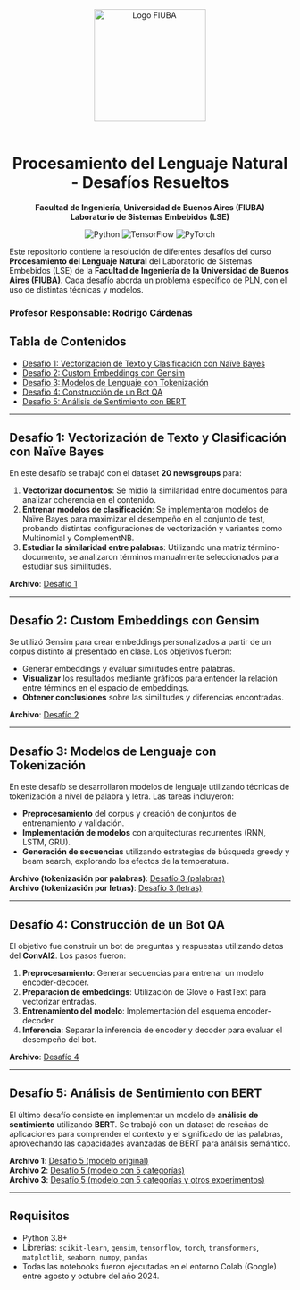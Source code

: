 
<div align="center">
  <img src="https://www.fi.uba.ar/images/logo-fiuba.png" alt="Logo FIUBA" width="200" style="margin-bottom: 20px;">
  
  # Procesamiento del Lenguaje Natural - Desafíos Resueltos
  
  **Facultad de Ingeniería, Universidad de Buenos Aires (FIUBA)**  
  **Laboratorio de Sistemas Embebidos (LSE)**
  
  ![Python](https://img.shields.io/badge/Python-3.10.12-blue) ![TensorFlow](https://img.shields.io/badge/TensorFlow-2.17.0-orange) ![PyTorch](https://img.shields.io/badge/PyTorch-2.4.1-red)
</div>

Este repositorio contiene la resolución de diferentes desafíos del curso **Procesamiento del Lenguaje Natural** del Laboratorio de Sistemas Embebidos (LSE) de la **Facultad de Ingeniería de la Universidad de Buenos Aires (FIUBA)**. Cada desafío aborda un problema específico de PLN, con el uso de distintas técnicas y modelos.

### Profesor Responsable: Rodrigo Cárdenas

## Tabla de Contenidos

- [Desafío 1: Vectorización de Texto y Clasificación con Naïve Bayes](#desafío-1-vectorización-de-texto-y-clasificación-con-naïve-bayes)
- [Desafío 2: Custom Embeddings con Gensim](#desafío-2-custom-embeddings-con-gensim)
- [Desafío 3: Modelos de Lenguaje con Tokenización](#desafío-3-modelos-de-lenguaje-con-tokenización)
- [Desafío 4: Construcción de un Bot QA](#desafío-4-construcción-de-un-bot-qa)
- [Desafío 5: Análisis de Sentimiento con BERT](#desafío-5-análisis-de-sentimiento-con-bert)

---

## Desafío 1: Vectorización de Texto y Clasificación con Naïve Bayes

En este desafío se trabajó con el dataset **20 newsgroups** para:
1. **Vectorizar documentos**: Se midió la similaridad entre documentos para analizar coherencia en el contenido.
2. **Entrenar modelos de clasificación**: Se implementaron modelos de Naïve Bayes para maximizar el desempeño en el conjunto de test, probando distintas configuraciones de vectorización y variantes como Multinomial y ComplementNB.
3. **Estudiar la similaridad entre palabras**: Utilizando una matriz término-documento, se analizaron términos manualmente seleccionados para estudiar sus similitudes.

**Archivo**: [Desafío 1](Desafio1/Desafio_1.ipynb)

---

## Desafío 2: Custom Embeddings con Gensim

Se utilizó Gensim para crear embeddings personalizados a partir de un corpus distinto al presentado en clase. Los objetivos fueron:
- Generar embeddings y evaluar similitudes entre palabras.
- **Visualizar** los resultados mediante gráficos para entender la relación entre términos en el espacio de embeddings.
- **Obtener conclusiones** sobre las similitudes y diferencias encontradas.

**Archivo**: [Desafío 2](Desafio2/Desafio_2.ipynb)

---

## Desafío 3: Modelos de Lenguaje con Tokenización

En este desafío se desarrollaron modelos de lenguaje utilizando técnicas de tokenización a nivel de palabra y letra. Las tareas incluyeron:
- **Preprocesamiento** del corpus y creación de conjuntos de entrenamiento y validación.
- **Implementación de modelos** con arquitecturas recurrentes (RNN, LSTM, GRU).
- **Generación de secuencias** utilizando estrategias de búsqueda greedy y beam search, explorando los efectos de la temperatura.

**Archivo (tokenización por palabras)**: [Desafío 3 (palabras)](Desafio3/Desafio_3_word.ipynb)\
**Archivo (tokenización por letras)**: [Desafío 3 (letras)](Desafio3/Desafio_3_char.ipynb)

---

## Desafío 4: Construcción de un Bot QA

El objetivo fue construir un bot de preguntas y respuestas utilizando datos del **ConvAI2**. Los pasos fueron:
1. **Preprocesamiento**: Generar secuencias para entrenar un modelo encoder-decoder.
2. **Preparación de embeddings**: Utilización de Glove o FastText para vectorizar entradas.
3. **Entrenamiento del modelo**: Implementación del esquema encoder-decoder.
4. **Inferencia**: Separar la inferencia de encoder y decoder para evaluar el desempeño del bot.

**Archivo**: [Desafío 4](Desafio4/Desafio_4.ipynb)

---

## Desafío 5: Análisis de Sentimiento con BERT

El último desafío consiste en implementar un modelo de **análisis de sentimiento** utilizando **BERT**. Se trabajó con un dataset de reseñas de aplicaciones para comprender el contexto y el significado de las palabras, aprovechando las capacidades avanzadas de BERT para análisis semántico.

**Archivo 1**: [Desafío 5 (modelo original)](Desafio5/Desafio_5_original.ipynb)\
**Archivo 2**: [Desafío 5 (modelo con 5 categorías)](Desafio5/Desafio_5_cinco_categorias.ipynb)\
**Archivo 3**: [Desafío 5 (modelo con 5 categorías y otros experimentos)](Desafio5/Desafio_5_cinco_categorias_plus.ipynb)

---

## Requisitos

- Python 3.8+
- Librerías: `scikit-learn`, `gensim`, `tensorflow`, `torch`, `transformers`, `matplotlib`, `seaborn`, `numpy`, `pandas`
- Todas las notebooks fueron ejecutadas en el entorno Colab (Google) entre agosto y octubre del año 2024.